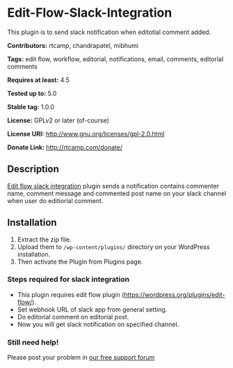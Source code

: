 # Edit-Flow-Slack-Integration
This plugin is to send slack notification when editotial comment added.

**Contributors:** rtcamp, chandrapatel, mibhumi

**Tags:** edit flow, workflow, editorial, notifications, email, comments, editorial comments

**Requires at least:** 4.5

**Tested up to:** 5.0

**Stable tag:** 1.0.0

**License:** GPLv2 or later (of-course)

**License URI:** http://www.gnu.org/licenses/gpl-2.0.html

**Donate Link:** http://rtcamp.com/donate/

## Description ##
[Edit flow slack integration](https://github.com/rtCamp/Edit-Flow-Slack-Integration) plugin sends a notification contains commenter name, comment message and commented post name on your slack channel when user do editiorial comment.

## Installation ##

1. Extract the zip file.
2. Upload them to `/wp-content/plugins/` directory on your WordPress installation.
3. Then activate the Plugin from Plugins page.

### Steps required for slack integration ###
* This plugin requires edit flow plugin (https://wordpress.org/plugins/edit-flow/).
* Set webhook URL of slack app from general setting.
* Do editorial comment on editorial post.
* Now you will get slack notification on specified channel.

### Still need help! ###

Please post your problem in [our free support forum](http://community.rtcamp.com)
